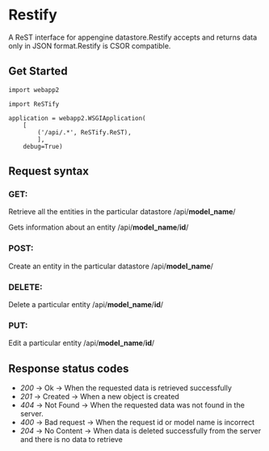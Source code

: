 Restify
=======

A ReST interface for appengine datastore.Restify accepts and returns data only in JSON format.Restify is CSOR compatible.


## Get Started

	import webapp2

	import ReSTify

	application = webapp2.WSGIApplication(
	    [
	        ('/api/.*', ReSTify.ReST),
	        ],
	    debug=True)


## Request syntax

### GET:

Retrieve all the entities in the particular datastore
/api/**model_name**/

Gets information about an entity
/api/**model_name**/**id**/


### POST:

Create an entity in the particular datastore
/api/**model_name**/


### DELETE:

Delete a particular entity
/api/**model_name**/**id**/


### PUT:

Edit a particular entity
/api/**model_name**/**id**/


## Response status codes

* *200* -> Ok          -> When the requested data is retrieved successfully
* *201* -> Created     -> When a new object is created
* *404* -> Not Found   -> When the requested data was not found in the server.
* *400* -> Bad request -> When the request id or model name is incorrect
* *204* -> No Content  -> When data is deleted successfully from the server and there is no data to retrieve